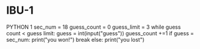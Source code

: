 # IBU-1
PYTHON 1
sec_num = 18
guess_count = 0 
guess_limit = 3
while guess count < guess limit:
guess = int(input("guess"))
guess_count +=1
if guess = sec_num:
print("you won!")
break
else:
print("you lost")
